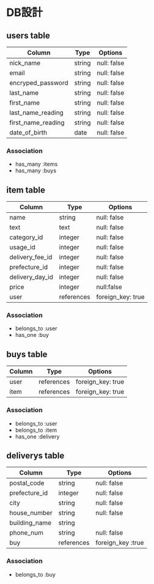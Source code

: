 # DB設計

## users table

| Column             | Type                | Options                 |
|--------------------|---------------------|-------------------------|
| nick_name          | string              | null: false             |
| email              | string              | null: false             |
| encryped_password  | string              | null: false             |
| last_name          | string              | null: false             |
| first_name         | string              | null: false             |
| last_name_reading  | string              | null: false             |
| first_name_reading | string              | null: false             |
| date_of_birth      | date                | null: false             |

### Association

- has_many :items
- has_many :buys

## item table

| Column               | Type                | Options                 |
|----------------------|---------------------|-------------------------|
| name                 | string              | null: false             |
| text                 | text                | null: false             |
| category_id          | integer             | null: false             |
| usage_id             | integer             | null: false             |
| delivery_fee_id      | integer             | null: false             |
| prefecture_id        | integer             | null: false             |
| delivery_day_id      | integer             | null: false             |
| price                | integer             | null:false              |
| user                 | references          | foreign_key: true       |

### Association

- belongs_to :user
- has_one :buy

## buys table

| Column             | Type                | Options                 |
|--------------------|---------------------|-------------------------|
| user               | references          | foreign_key: true       |
| item               | references          | foreign_key: true       |

### Association

- belongs_to :user
- belongs_to :item
- has_one :delivery

## deliverys table

| Column             | Type                | Options                 |
|--------------------|---------------------|-------------------------|
| postal_code        | string              | null: false             |
| prefecture_id      | integer             | null: false             |
| city               | string              | null: false             |
| house_number       | string              | null: false             |
| building_name      | string              |                         |
| phone_num          | string              | null: false             |
| buy                | references          | foreign_key :true       |



### Association

- belongs_to :buy